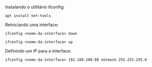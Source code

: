 Instalando o utilitário ifconfig:

	apt install net-tools

Reiniciando uma interface:

	ifconfig <nome-da-interface> down
    
    ifconfig <nome-da-interface> up

Definindo um IP para a interface:

	ifconfig <nome-da-interface> 192.168.100.88 netmask 255.255.255.0
